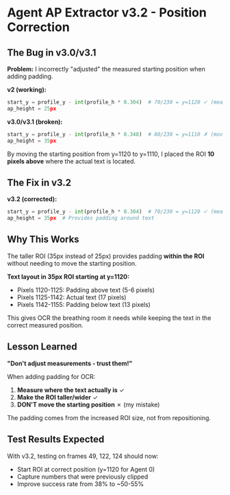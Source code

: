# Agent AP Extractor v3.2 - Position Correction

## The Bug in v3.0/v3.1

**Problem:** I incorrectly "adjusted" the measured starting position when adding padding.

**v2 (working):**
```python
start_y = profile_y - int(profile_h * 0.304)  # 70/230 = y=1120 ✓ (measured)
ap_height = 25px
```

**v3.0/v3.1 (broken):**
```python
start_y = profile_y - int(profile_h * 0.348)  # 80/230 = y=1110 ✗ (moved above text!)
ap_height = 35px
```

By moving the starting position from y=1120 to y=1110, I placed the ROI **10 pixels above** where the actual text is located.

## The Fix in v3.2

**v3.2 (corrected):**
```python
start_y = profile_y - int(profile_h * 0.304)  # 70/230 = y=1120 ✓ (measured)
ap_height = 35px  # Provides padding around text
```

## Why This Works

The taller ROI (35px instead of 25px) provides padding **within the ROI** without needing to move the starting position.

**Text layout in 35px ROI starting at y=1120:**
- Pixels 1120-1125: Padding above text (5-6 pixels)
- Pixels 1125-1142: Actual text (17 pixels)
- Pixels 1142-1155: Padding below text (13 pixels)

This gives OCR the breathing room it needs while keeping the text in the correct measured position.

## Lesson Learned

**"Don't adjust measurements - trust them!"**

When adding padding for OCR:
1. **Measure where the text actually is** ✓
2. **Make the ROI taller/wider** ✓
3. **DON'T move the starting position** ✗ (my mistake)

The padding comes from the increased ROI size, not from repositioning.

## Test Results Expected

With v3.2, testing on frames 49, 122, 124 should now:
- Start ROI at correct position (y=1120 for Agent 0)
- Capture numbers that were previously clipped
- Improve success rate from 38% to ~50-55%
